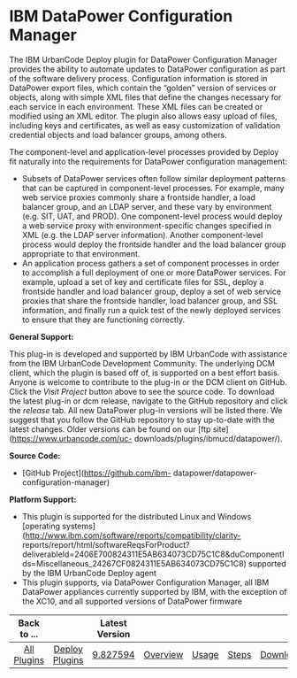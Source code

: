 
IBM DataPower Configuration Manager
===================================


The IBM UrbanCode Deploy plugin for DataPower Configuration Manager provides the ability to automate updates to 
DataPower configuration as part of the software delivery process. Configuration information is stored in DataPower 
export files, which contain the “golden” version of services or objects, along with simple XML files that define the 
changes necessary for each service in each environment. These XML files can be created or modified using an XML editor. 
The plugin also allows easy upload of files, including keys and certificates, as well as easy customization of 
validation credential objects and load balancer groups, among others.


The component-level and application-level 
processes provided by Deploy fit naturally into the requirements for DataPower configuration management:


* Subsets of 
DataPower services often follow similar deployment patterns that can be captured in component-level processes. For 
example, many web service proxies commonly share a frontside handler, a load balancer group, and an LDAP server, and 
these vary by environment (e.g. SIT, UAT, and PROD). One component-level process would deploy a web service proxy with 
environment-specific changes specified in XML (e.g. the LDAP server information). Another component-level process would 
deploy the frontside handler and the load balancer group appropriate to that environment.
* An application process 
gathers a set of component processes in order to accomplish a full deployment of one or more DataPower services. For 
example, upload a set of key and certificate files for SSL, deploy a frontside handler and load balancer group, deploy a
 set of web service proxies that share the frontside handler, load balancer group, and SSL information, and finally run 
a quick test of the newly deployed services to ensure that they are functioning correctly.


**General Support:**


This
 plug-in is developed and supported by IBM UrbanCode with assistance from the IBM UrbanCode Development Community. The 
underlying DCM client, which the plugin is based off of, is supported on a best effort basis. Anyone is welcome to 
contribute to the plug-in or the DCM client on GitHub. Click the *Visit Project* button above to see the source code. To
 download the latest plug-in or dcm release, navigate to the GitHub repository and click the *release* tab. All new 
DataPower plug-in versions will be listed there. We suggest that you follow the GitHub repository to stay up-to-date 
with the latest changes. Older versions can be found on our [ftp site](https://www.urbancode.com/uc-
downloads/plugins/ibmucd/datapower/).


**Source Code:**


* [GitHub Project](https://github.com/ibm-
datapower/datapower-configuration-manager)


**Platform Support:**


* This plugin is supported for the distributed 
Linux and Windows [operating systems](http://www.ibm.com/software/reports/compatibility/clarity-
reports/report/html/softwareReqsForProduct?deliverableId=2406E700824311E5AB634073CD75C1C8&duComponentIds=Miscellaneous_24267CF0824311E5AB634073CD75C1C8)
 supported by the IBM UrbanCode Deploy agent
* This plugin supports, via DataPower Configuration Manager, all IBM 
DataPower appliances currently supported by IBM, with the exception of the XC10, and all supported versions of DataPower
 firmware




|Back to ...||Latest Version|||||
| :---: | :---: | :---: | :---: | :---: | :---: | :---: |
|[All Plugins](../../index.md)|[Deploy Plugins](../README.md)|[9.827594](https://raw.githubusercontent.com/UrbanCode/IBM-UCD-PLUGINS/main/files/datapower/datapower-9.827594.zip)|[Overview](overview.md)|[Usage](usage.md)|[Steps](steps.md)|[Downloads](downloads.md)|

